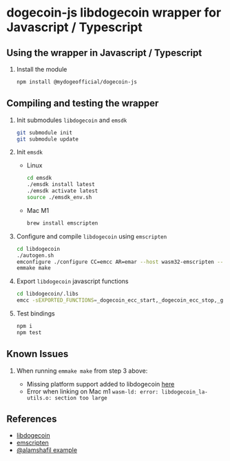 # dogecoin-js libdogecoin wrapper for Javascript / Typescript

## Using the wrapper in Javascript / Typescript

1. Install the module

   ```bash
   npm install @mydogeofficial/dogecoin-js
   ```

## Compiling and testing the wrapper

1. Init submodules `libdogecoin` and `emsdk`

   ```bash
   git submodule init
   git submodule update
   ```

2. Init `emsdk`

   - Linux

     ```bash
     cd emsdk
     ./emsdk install latest
     ./emsdk activate latest
     source ./emsdk_env.sh
     ```

   - Mac M1

     ```bash
     brew install emscripten
     ```

3. Configure and compile `libdogecoin` using `emscripten`

   ```bash
   cd libdogecoin
   ./autogen.sh
   emconfigure ./configure CC=emcc AR=emar --host wasm32-emscripten --disable-net --disable-tools --disable-dependency-tracking
   emmake make
   ```

4. Export `libdogecoin` javascript functions

   ```bash
   cd libdogecoin/.libs
   emcc -sEXPORTED_FUNCTIONS=_dogecoin_ecc_start,_dogecoin_ecc_stop,_generatePrivPubKeypair,_generateHDMasterPubKeypair,_start_transaction,_add_utxo,_add_output,_finalize_transaction,_get_raw_transaction,_clear_transaction,_sign_raw_transaction,_sign_transaction,_store_raw_transaction,_free,_malloc -sEXPORTED_RUNTIME_METHODS=ccall,cwrap,allocate libdogecoin.a ../src/secp256k1/.libs/libsecp256k1.a -o ../../lib/libdogecoin.ts
   ```

5. Test bindings

   ```bash
   npm i
   npm test
   ```

## Known Issues

1. When running `emmake make` from step 3 above:

   - Missing platform support added to libdogecoin [here](https://github.com/dogecoinfoundation/libdogecoin/pull/84)
   - Error when linking on Mac m1 `wasm-ld: error: libdogecoin_la-utils.o: section too large`

## References

- [libdogecoin](github.com/dogecoinfoundation/libdogecoin)
- [emscripten](https://emscripten.org/docs/getting_started/downloads.html)
- [@alamshafil example](https://gist.github.com/alamshafil/383fcb4b9b3bad160a7a988aa9938465)
